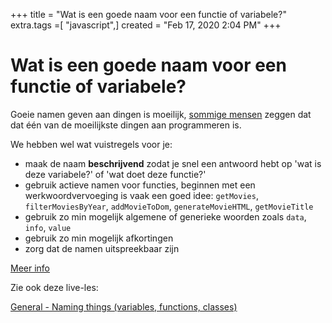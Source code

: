 +++
title = "Wat is een goede naam voor een functie of variabele?"
extra.tags =[ "javascript",]
created = "Feb 17, 2020 2:04 PM"
+++
# Wat is een goede naam voor een functie of variabele?


Goeie namen geven aan dingen is moeilijk, [sommige mensen](https://martinfowler.com/bliki/TwoHardThings.html) zeggen dat dat één van de moeilijkste dingen aan programmeren is.

We hebben wel wat vuistregels voor je:

- maak de naam **beschrijvend** zodat je snel een antwoord hebt op 'wat is deze variabele?' of 'wat doet deze functie?'
- gebruik actieve namen voor functies, beginnen met een werkwoordvervoeging is vaak een goed idee: `getMovies`, `filterMoviesByYear`, `addMovieToDom`, `generateMovieHTML`, `getMovieTitle`
- gebruik zo min mogelijk algemene of generieke woorden zoals `data`, `info`, `value`
- gebruik zo min mogelijk afkortingen
- zorg dat de namen uitspreekbaar zijn

[Meer info](https://wiki.c2.com/?GoodVariableNames)

Zie ook deze live-les:

[General - Naming things (variables, functions, classes)](https://vimeo.com/453938764/e2a0d5b3bd)